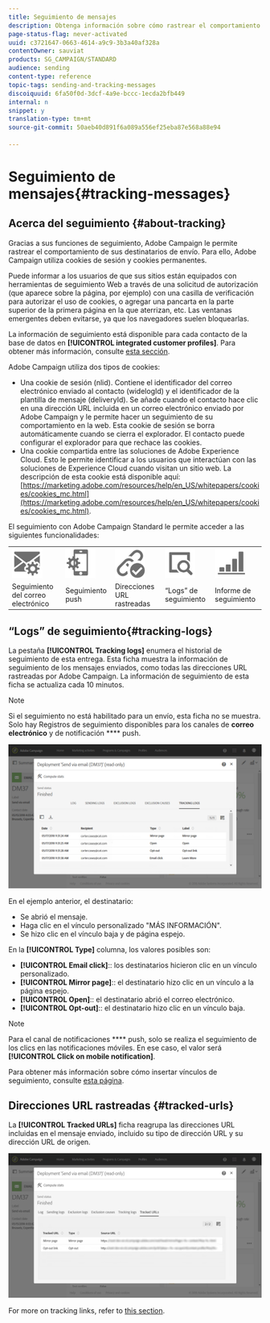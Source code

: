 ```yaml
---
title: Seguimiento de mensajes
description: Obtenga información sobre cómo rastrear el comportamiento de los destinatarios de envío.
page-status-flag: never-activated
uuid: c3721647-0663-4614-a9c9-3b3a40af328a
contentOwner: sauviat
products: SG_CAMPAIGN/STANDARD
audience: sending
content-type: reference
topic-tags: sending-and-tracking-messages
discoiquuid: 6fa50f0d-3dcf-4a9e-bccc-1ecda2bfb449
internal: n
snippet: y
translation-type: tm+mt
source-git-commit: 50aeb40d891f6a089a556ef25eba87e568a88e94

---
```



# Seguimiento de mensajes{#tracking-messages}

## Acerca del seguimiento {#about-tracking}

Gracias a sus funciones de seguimiento, Adobe Campaign le permite rastrear el comportamiento de sus destinatarios de envío. Para ello, Adobe Campaign utiliza cookies de sesión y cookies permanentes.

Puede informar a los usuarios de que sus sitios están equipados con herramientas de seguimiento Web a través de una solicitud de autorización (que aparece sobre la página, por ejemplo) con una casilla de verificación para autorizar el uso de cookies, o agregar una pancarta en la parte superior de la primera página en la que aterrizan, etc. Las ventanas emergentes deben evitarse, ya que los navegadores suelen bloquearlas.

La información de seguimiento está disponible para cada contacto de la base de datos en **[!UICONTROL integrated customer profiles]**. Para obtener más información, consulte [esta sección](../../audiences/using/integrated-customer-profile.md).

Adobe Campaign utiliza dos tipos de cookies:

* Una cookie de sesión (nlid). Contiene el identificador del correo electrónico enviado al contacto (widelogId) y el identificador de la plantilla de mensaje (deliveryId). Se añade cuando el contacto hace clic en una dirección URL incluida en un correo electrónico enviado por Adobe Campaign y le permite hacer un seguimiento de su comportamiento en la web. Esta cookie de sesión se borra automáticamente cuando se cierra el explorador. El contacto puede configurar el explorador para que rechace las cookies.
* Una cookie compartida entre las soluciones de Adobe Experience Cloud. Esto le permite identificar a los usuarios que interactúan con las soluciones de Experience Cloud cuando visitan un sitio web. La descripción de esta cookie está disponible aquí: [https://marketing.adobe.com/resources/help/en_US/whitepapers/cookies/cookies_mc.html](https://marketing.adobe.com/resources/help/en_US/whitepapers/cookies/cookies_mc.html).

El seguimiento con Adobe Campaign Standard le permite acceder a las siguientes funcionalidades:

<table>
<tr>
    <td valign="top">
        <a href="../../administration/using/configuring-email-channel.md#tracking-parameters"><img width="60px" alt="condiciones" src="assets/icon_email_parameters.png"/></a>
    </td>
    <td valign="top">
        <a href="https://helpx.adobe.com/campaign/kb/push-tracking.html"><img width="60px" alt="condiciones" src="assets/icon_push_parameters.png"/></a>
    </td>
    <td valign="top">
        <a href="../../designing/using/links.md#about-tracked-urls"><img width="60px" alt="condiciones" src="assets/icon_url.png"/></a>
    </td>
        <td valign="top">
          <a href="../../sending/using/tracking-messages.md#tracking-logs"><img width="60px" alt="condiciones" src="assets/icon_log.png"/></a>
    </td>
    </td>
    <td valign="top">
          <a href="../../reporting/using/tracking-indicators.md"><img width="60px" alt="condiciones" src="assets/icon_report.png"/></a>
</tr>
<tr>
<td>Seguimiento del correo electrónico</td>
<td>Seguimiento push</td>
<td>Direcciones URL rastreadas</td>
<td>“Logs” de seguimiento</td>
<td>Informe de seguimiento</td>
</tr>
</table>

## “Logs” de seguimiento{#tracking-logs}

La pestaña **[!UICONTROL Tracking logs]** enumera el historial de seguimiento de esta entrega. Esta ficha muestra la información de seguimiento de los mensajes enviados, como todas las direcciones URL rastreadas por Adobe Campaign. La información de seguimiento de esta ficha se actualiza cada 10 minutos.

>[!NOTE]
>
>Si el seguimiento no está habilitado para un envío, esta ficha no se muestra. Solo hay Registros de seguimiento disponibles para los canales de **correo electrónico** y de notificación **** push.

![](assets/tracking_logs.png)

En el ejemplo anterior, el destinatario:

* Se abrió el mensaje.
* Haga clic en el vínculo personalizado &quot;MÁS INFORMACIÓN&quot;.
* Se hizo clic en el vínculo baja y de página espejo.

En la **[!UICONTROL Type]** columna, los valores posibles son:

* **[!UICONTROL Email click]**:: los destinatarios hicieron clic en un vínculo personalizado.
* **[!UICONTROL Mirror page]**:: el destinatario hizo clic en un vínculo a la página espejo.
* **[!UICONTROL Open]**:: el destinatario abrió el correo electrónico.
* **[!UICONTROL Opt-out]**:: el destinatario hizo clic en un vínculo baja.

>[!NOTE]
>
>Para el canal de notificaciones **** push, solo se realiza el seguimiento de los clics en las notificaciones móviles. En ese caso, el valor será **[!UICONTROL Click on mobile notification]**.

Para obtener más información sobre cómo insertar vínculos de seguimiento, consulte [esta página](../../designing/using/links.md#inserting-a-link).

## Direcciones URL rastreadas {#tracked-urls}

La **[!UICONTROL Tracked URLs]** ficha reagrupa las direcciones URL incluidas en el mensaje enviado, incluido su tipo de dirección URL y su dirección URL de origen.

![](assets/sending_delivery6.png)

For more on tracking links, refer to [this section](../../designing/using/links.md#about-tracked-urls).
